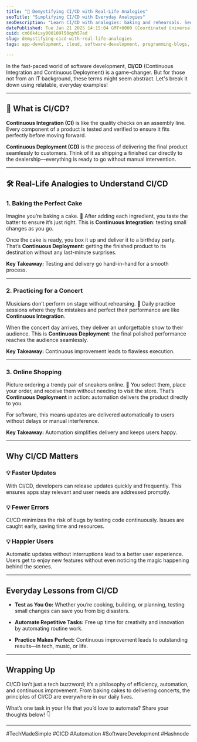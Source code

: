 ```yaml
---
title: "🚀 Demystifying CI/CD with Real-Life Analogies"
seoTitle: "Simplifying CI/CD with Everyday Analogies"
seoDescription: "Learn CI/CD with analogies: baking and rehearsals. See how automation boosts software development efficiency"
datePublished: Tue Jan 21 2025 14:15:04 GMT+0000 (Coordinated Universal Time)
cuid: cm66k4isy000109l50qyh57ad
slug: demystifying-cicd-with-real-life-analogies
tags: app-development, cloud, software-development, programming-blogs, aws, programming, web-development, software-architecture, cloud-computing, devops, software-engineering, ci-cd, devops-articles, devops-journey, devopscommunity

---
```


In the fast-paced world of software development, **CI/CD** (Continuous Integration and Continuous Deployment) is a game-changer. But for those not from an IT background, these terms might seem abstract. Let's break it down using relatable, everyday examples!

---

## 🎯 What is CI/CD?

**Continuous Integration (CI)** is like the quality checks on an assembly line. Every component of a product is tested and verified to ensure it fits perfectly before moving forward.

**Continuous Deployment (CD)** is the process of delivering the final product seamlessly to customers. Think of it as shipping a finished car directly to the dealership—everything is ready to go without manual intervention.

---

## 🛠️ Real-Life Analogies to Understand CI/CD

### 1\. **Baking the Perfect Cake**

Imagine you’re baking a cake. 🍰 After adding each ingredient, you taste the batter to ensure it’s just right. This is **Continuous Integration**: testing small changes as you go.

Once the cake is ready, you box it up and deliver it to a birthday party. That’s **Continuous Deployment**: getting the finished product to its destination without any last-minute surprises.

**Key Takeaway:** Testing and delivery go hand-in-hand for a smooth process.

---

### 2\. **Practicing for a Concert**

Musicians don’t perform on stage without rehearsing. 🎸 Daily practice sessions where they fix mistakes and perfect their performance are like **Continuous Integration**.

When the concert day arrives, they deliver an unforgettable show to their audience. This is **Continuous Deployment**: the final polished performance reaches the audience seamlessly.

**Key Takeaway:** Continuous improvement leads to flawless execution.

---

### 3\. **Online Shopping**

Picture ordering a trendy pair of sneakers online. 👟 You select them, place your order, and receive them without needing to visit the store. That’s **Continuous Deployment** in action: automation delivers the product directly to you.

For software, this means updates are delivered automatically to users without delays or manual interference.

**Key Takeaway:** Automation simplifies delivery and keeps users happy.

---

## Why CI/CD Matters

### 💡 Faster Updates

With CI/CD, developers can release updates quickly and frequently. This ensures apps stay relevant and user needs are addressed promptly.

### 💡 Fewer Errors

CI/CD minimizes the risk of bugs by testing code continuously. Issues are caught early, saving time and resources.

### 💡 Happier Users

Automatic updates without interruptions lead to a better user experience. Users get to enjoy new features without even noticing the magic happening behind the scenes.

---

## Everyday Lessons from CI/CD

* **Test as You Go:** Whether you’re cooking, building, or planning, testing small changes can save you from big disasters.
    
* **Automate Repetitive Tasks:** Free up time for creativity and innovation by automating routine work.
    
* **Practice Makes Perfect:** Continuous improvement leads to outstanding results—in tech, music, or life.
    

---

## Wrapping Up

CI/CD isn’t just a tech buzzword; it’s a philosophy of efficiency, automation, and continuous improvement. From baking cakes to delivering concerts, the principles of CI/CD are everywhere in our daily lives.

What’s one task in your life that you’d love to automate? Share your thoughts below! 👇

---

#TechMadeSimple #CICD #Automation #SoftwareDevelopment #Hashnode